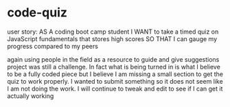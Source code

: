 # code-quiz
user story:
AS A coding boot camp student
I WANT to take a timed quiz on JavaScript fundamentals that stores high scores
SO THAT I can gauge my progress compared to my peers

again using people in the field as a resource to guide and give suggestions project was still a challenge. In fact what is being turned in is what I believe to be a fully coded piece but I believe I am missing a small section to get the quiz to work properly. I wanted to submit something so it does not seem like I am not doing the work. I will continue to tweak and edit to see if I can get it actually working

